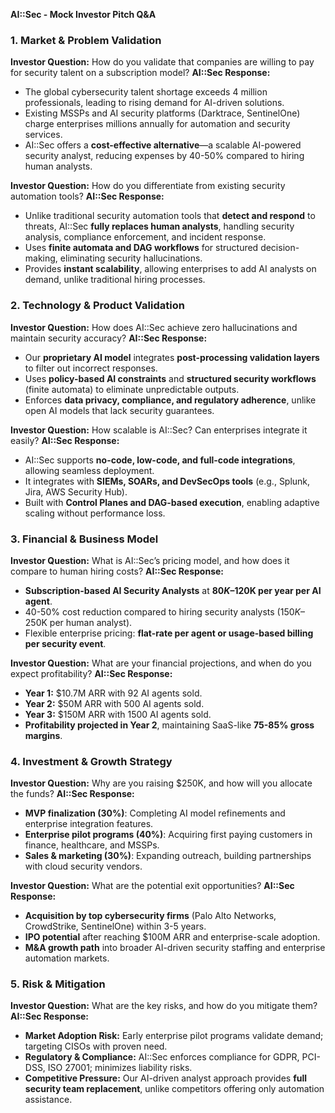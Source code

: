 **AI::Sec - Mock Investor Pitch Q&A**

### **1. Market & Problem Validation**
**Investor Question:** How do you validate that companies are willing to pay for security talent on a subscription model?
**AI::Sec Response:**
- The global cybersecurity talent shortage exceeds 4 million professionals, leading to rising demand for AI-driven solutions.
- Existing MSSPs and AI security platforms (Darktrace, SentinelOne) charge enterprises millions annually for automation and security services.
- AI::Sec offers a **cost-effective alternative**—a scalable AI-powered security analyst, reducing expenses by 40-50% compared to hiring human analysts.

**Investor Question:** How do you differentiate from existing security automation tools?
**AI::Sec Response:**
- Unlike traditional security automation tools that **detect and respond** to threats, AI::Sec **fully replaces human analysts**, handling security analysis, compliance enforcement, and incident response.
- Uses **finite automata and DAG workflows** for structured decision-making, eliminating security hallucinations.
- Provides **instant scalability**, allowing enterprises to add AI analysts on demand, unlike traditional hiring processes.

### **2. Technology & Product Validation**
**Investor Question:** How does AI::Sec achieve zero hallucinations and maintain security accuracy?
**AI::Sec Response:**
- Our **proprietary AI model** integrates **post-processing validation layers** to filter out incorrect responses.
- Uses **policy-based AI constraints** and **structured security workflows** (finite automata) to eliminate unpredictable outputs.
- Enforces **data privacy, compliance, and regulatory adherence**, unlike open AI models that lack security guarantees.

**Investor Question:** How scalable is AI::Sec? Can enterprises integrate it easily?
**AI::Sec Response:**
- AI::Sec supports **no-code, low-code, and full-code integrations**, allowing seamless deployment.
- It integrates with **SIEMs, SOARs, and DevSecOps tools** (e.g., Splunk, Jira, AWS Security Hub).
- Built with **Control Planes and DAG-based execution**, enabling adaptive scaling without performance loss.

### **3. Financial & Business Model**
**Investor Question:** What is AI::Sec’s pricing model, and how does it compare to human hiring costs?
**AI::Sec Response:**
- **Subscription-based AI Security Analysts** at **$80K–$120K per year per AI agent**.
- 40-50% cost reduction compared to hiring security analysts ($150K–$250K per human analyst).
- Flexible enterprise pricing: **flat-rate per agent or usage-based billing per security event**.

**Investor Question:** What are your financial projections, and when do you expect profitability?
**AI::Sec Response:**
- **Year 1:** $10.7M ARR with 92 AI agents sold.
- **Year 2:** $50M ARR with 500 AI agents sold.
- **Year 3:** $150M ARR with 1500 AI agents sold.
- **Profitability projected in Year 2**, maintaining SaaS-like **75-85% gross margins**.

### **4. Investment & Growth Strategy**
**Investor Question:** Why are you raising $250K, and how will you allocate the funds?
**AI::Sec Response:**
- **MVP finalization (30%)**: Completing AI model refinements and enterprise integration features.
- **Enterprise pilot programs (40%)**: Acquiring first paying customers in finance, healthcare, and MSSPs.
- **Sales & marketing (30%)**: Expanding outreach, building partnerships with cloud security vendors.

**Investor Question:** What are the potential exit opportunities?
**AI::Sec Response:**
- **Acquisition by top cybersecurity firms** (Palo Alto Networks, CrowdStrike, SentinelOne) within 3-5 years.
- **IPO potential** after reaching $100M ARR and enterprise-scale adoption.
- **M&A growth path** into broader AI-driven security staffing and enterprise automation markets.

### **5. Risk & Mitigation**
**Investor Question:** What are the key risks, and how do you mitigate them?
**AI::Sec Response:**
- **Market Adoption Risk:** Early enterprise pilot programs validate demand; targeting CISOs with proven need.
- **Regulatory & Compliance:** AI::Sec enforces compliance for GDPR, PCI-DSS, ISO 27001; minimizes liability risks.
- **Competitive Pressure:** Our AI-driven analyst approach provides **full security team replacement**, unlike competitors offering only automation assistance.